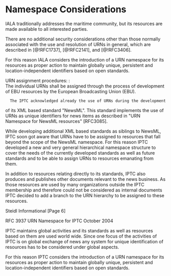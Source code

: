 # Namespace Considerations

   IALA traditionally addresses the maritime community, but its
   resources are made available to all interested parties.

   There are no additional security considerations other than those
   normally associated with the use and resolution of URNs in general,
   which are described in [@!RFC1737], [@!RFC2141], and [@!RFC3406].

   
   For this reason IALA considers the introduction of a URN namespace
   for its resources as proper action to maintain globally unique,
   persistent and location-independent identifiers based on open
   standards.
   
   
   
URN assignment procedures:
: <br/>The individual URNs shall be assigned through the process of
      development of EBU resources by the European Broadcasting Union
      (EBU).
         
      

      
   
   
      The IPTC acknowledged already the use of URNs during the development
   of its XML based standard "NewsML".  This standard implements the use
   of URNs as unique identifiers for news items as described in "URN
   Namespace for NewsML resources" [RFC3085].

   While developing additional XML based standards as siblings to
   NewsML, IPTC soon got aware that URNs have to be assigned to
   resources that fall beyond the scope of the NewsML namespace.  For
   this reason IPTC developed a new and very general hierarchical
   namespace structure to cover the needs of the currently developed
   standards as well as future standards and to be able to assign URNs
   to resources emanating from them.

   In addition to resources relating directly to its standards, IPTC
   also produces and publishes other documents relevant to the news
   business.  As those resources are used by many organizations outside
   the IPTC membership and therefore could not be considered as internal
   documents IPTC decided to add a branch to the URN hierarchy to be
   assigned to these resources.






Steidl                       Informational                      [Page 6]
 
RFC 3937                 URN Namespace for IPTC             October 2004


   IPTC maintains global activities and its standards as well as
   resources based on them are used world wide.  Since one focus of the
   activities of IPTC is on global exchange of news any system for
   unique identification of resources has to be considered under global
   aspects.

   For this reason IPTC considers the introduction of a URN namespace
   for its resources as proper action to maintain globally unique,
   persistent and location-independent identifiers based on open
   standards.